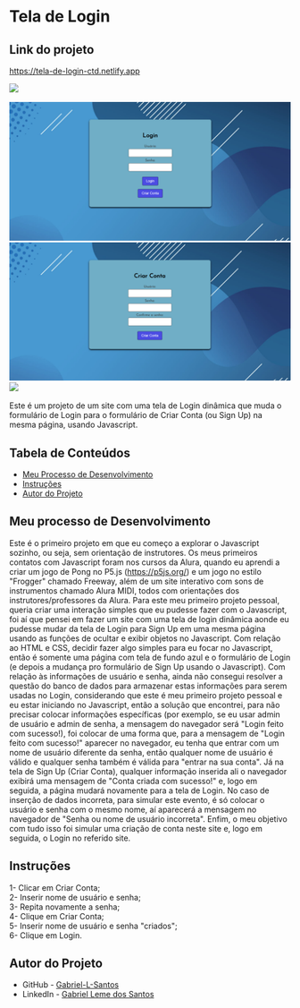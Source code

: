 # Tela de Login

## Link do projeto
 https://tela-de-login-ctd.netlify.app

<img src="http://img.shields.io/static/v1?label=STATUS&message=CONCLUIDO&color=GREEN&style=for-the-badge"/>
</p>

![](./imgs-gifs-readme/tela-login.png)
![](./imgs-gifs-readme/tela-signup.png)
![](./imgs-gifs-readme/tela-login.gif)

Este é um projeto de um site com uma tela de Login dinâmica que muda o formulário de Login para o formulário de Criar Conta (ou Sign Up) na mesma página, usando Javascript. 

## Tabela de Conteúdos

- [Meu Processo de Desenvolvimento](#meu-processo-de-desenvolvimento)
- [Instruções](#instruções)
- [Autor do Projeto](#autor-do-projeto)

## Meu processo de Desenvolvimento

Este é o primeiro projeto em que eu começo a explorar o Javascript sozinho, ou seja, sem orientação de instrutores. Os meus primeiros contatos com Javascript foram nos cursos da Alura, quando eu aprendi a criar um jogo de Pong no P5.js (https://p5js.org/) e um jogo no estilo "Frogger" chamado Freeway, além de um site interativo com sons de instrumentos chamado Alura MIDI, todos com orientações dos instrutores/professores da Alura. Para este meu primeiro projeto pessoal, queria criar uma interação simples que eu pudesse fazer com o Javascript, foi aí que pensei em fazer um site com uma tela de login dinâmica aonde eu pudesse mudar da tela de Login para Sign Up em uma mesma página usando as funções de ocultar e exibir objetos no Javascript. Com relação ao HTML e CSS, decidir fazer algo simples para eu focar no Javascript, então é somente uma página com tela de fundo azul e o formulário de Login (e depois a mudança pro formulário de Sign Up usando o Javascript). Com relação às informações de usuário e senha, ainda não consegui resolver a questão do banco de dados para armazenar estas informações para serem usadas no Login, considerando que este é meu primeiro projeto pessoal e eu estar iniciando no Javascript, então a solução que encontrei, para não precisar colocar informações específicas (por exemplo, se eu usar admin de usuário e admin de senha, a mensagem do navegador será "Login feito com sucesso!), foi colocar de uma forma que, para a mensagem de "Login feito com sucesso!" aparecer no navegador, eu tenha que entrar com um nome de usuário diferente da senha, então qualquer nome de usuário é válido e qualquer senha também é válida para "entrar na sua conta". Já na tela de Sign Up (Criar Conta), qualquer informação inserida ali o navegador exibirá uma mensagem de "Conta criada com sucesso!" e, logo em seguida, a página mudará novamente para a tela de Login. No caso de inserção de dados incorreta, para simular este evento, é só colocar o usuário e senha com o mesmo nome, aí aparecerá a mensagem no navegador de "Senha ou nome de usuário incorreta". Enfim, o meu objetivo com tudo isso foi simular uma criação de conta neste site e, logo em seguida, o Login no referido site.

## Instruções
1- Clicar em Criar Conta;<br>
2- Inserir nome de usuário e senha;<br>
3- Repita novamente a senha;<br>
4- Clique em Criar Conta;<br>
5- Inserir nome de usuário e senha "criados";<br>
6- Clique em Login.

## Autor do Projeto

- GitHub - [Gabriel-L-Santos](https://github.com/Gabriel-L-Santos)
- LinkedIn - [Gabriel Leme dos Santos](https://www.linkedin.com/in/gabriel-leme-dos-santos/)